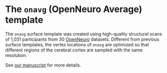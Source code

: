 # The `onavg` (OpenNeuro Average) template

The ``onavg`` surface template was created using high-quality structural scans of 1,031 participants from 30 [OpenNeuro](https://openneuro.org/) datasets.
Different from previous surface templates, the vertex locations of ``onavg`` are optimized so that different regions of the cerebral cortex are sampled with the same resolution.

See [our manuscript](https://doi.org/10.1101/2023.03.21.533686) for more details.

```{tableofcontents}
```
